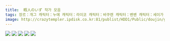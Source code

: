 ```yaml
---
title:  暇人のいず 작가 모음
tags: 장르：개그 캐릭터：누에 캐릭터：라이코 캐릭터：바쿠렌 캐릭터：벤벤 캐릭터：세이가 캐릭터：세키반키 캐릭터：야츠하시 캐릭터：카게로 캐릭터：케이네 캐릭터：코가사 캐릭터：코코로 캐릭터：히메 暇人のいず 동방_웹코믹
image: http://crazytempler.ipdisk.co.kr:81/publist/HDD1/Public/doujin/ghap/5844/001.jpg
---
```

<img src="http://crazytempler.ipdisk.co.kr:81/publist/HDD1/Public/doujin/ghap/5844/001.jpg">
<img src="http://crazytempler.ipdisk.co.kr:81/publist/HDD1/Public/doujin/ghap/5844/002.jpg">
<img src="http://crazytempler.ipdisk.co.kr:81/publist/HDD1/Public/doujin/ghap/5844/003.jpg">
<img src="http://crazytempler.ipdisk.co.kr:81/publist/HDD1/Public/doujin/ghap/5844/004.jpg">
<img src="http://crazytempler.ipdisk.co.kr:81/publist/HDD1/Public/doujin/ghap/5844/005.jpg">
